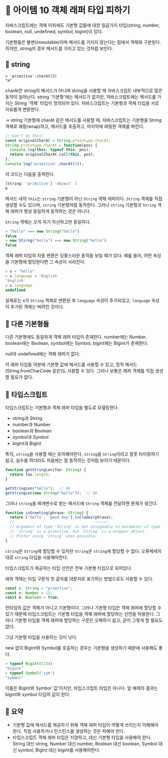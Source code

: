 # 📎 아이템 10 객체 래퍼 타입 피하기

자바스크립트에는 객체 이외에도 기본형 값들에 대한 일곱가지 타입(string, number, boolean, null, undefined, symbol, bigint)이 있다.

기본형들은 불변(immutable)이며 메서드를 가지지 않는다는 점에서 객체와 구분된다. 하지만, string의 경우 메서드를 가지고 있는 것처럼 보인다.

## 📍 string

```
> 'primitive'.charAt(3)
"m"
```

charAt은 string의 메서드가 아니며 string을 사용할 때 자바스크립트 내부적으로 많은 동작이 일어난다. string '기본형'에는 메서드가 없지만, 자바스크립트에는 메서드를 가지는 String '객체' 타입이 정의되어 있다. 자바스크립트는 기본형과 객체 타입을 서로 자유롭게 변환한다.

→ string 기본형에 charAt 같은 메서드를 사용할 때, 자바스크립트는 기본형을 String 객체로 래핑(wrap)하고, 메서드를 호출하고, 마지막에 래핑한 객체를 버린다.

```typescript
// Don't do this!
const originalCharAt = String.prototype.charAt;
String.prototype.charAt = function(pos) {
  console.log(this, typeof this, pos);
  return originalCharAt.call(this, pos);
};
console.log('primitive'.charAt(3));
```

이 코드는 다음을 출력한다.

```typescript
[String: 'primitive'] 'object' 3
m
```

메서드 내의 `this`는 `string` 기본형이 아닌 `String` 객체 래퍼이다. `String` 객체를 직접 생성할 수도 있으며, `string` 기본형처럼 동작한다. 그러나 `string` 기본형과 `String` 객체 래퍼가 항상 동일하게 동작하는 것은 아니다.

`String` 객체는 오직 자기 자신하고만 동일하다.

```typescript
> "hello" === new String("hello")
false
> new Stirng("hello") === new String("hello")
false
```

객체 래퍼 타입의 자동 변환은 당황스러운 동작을 보일 때가 있다. 예를 들어, 어떤 속성을 기본형에 할당한다면 그 속성이 사라진다.

```typescript
> x = "hello"
> x.language = 'English'
'English'
> x.language
undefined
```

실제로는 x가 `String` 객체로 변환된 후 `language` 속성이 추가되었고, `language` 속성이 추가된 객체는 버려진 것이다.

## 📍 다른 기본형들

다른 기본형에도 동일하게 객체 래퍼 타입이 존재한다. number에는 Number, boolean에는 Boolean, symbol에는 Symbol, bigint에는 Bigint가 존재한다.&#x20;

null과 undefined에는 객체 래퍼가 없다.

이 래퍼 타입들 덕분에 기본형 값에 메서드를 사용할 수 있고, 정적 메서드(String.fromCharCode 같은)도 사용할 수 있다. 그러나 보통은 래퍼 객체를 직접 생성할 필요가 없다.

## 📍 타입스크립트

타입스크립트는 기본형과 객체 래퍼 타입을 별도로 모델링한다.&#x20;

* string과 String
* number과 Number
* boolean과 Boolean
* symbol과 Symbol
* bigint과 Bigint

특히, `string`을 사용할 때는 유의해야한다. `string`을 `String`이라고 잘못 타이핑하기 쉽고, 실수를 하더라도 처음에는 잘 동작하는 것처럼 보이기 때문이다.

```typescript
function getStringLen(foo: String) {
  return foo.length;
}

getStringLen("hello");  // OK
getStringLen(new String("hello"));  // OK
```

그러나 `string`을 매개변수로 받는 메서드에 `String` 객체를 전달하면 문제가 생긴다.

```typescript
function isGreeting(phrase: String) {
  return ['hello', 'good day'].includes(phrase);
  //                                    ~~~~~~
  // Argument of type 'String' is not assignable to parameter of type 'string'.
  // 'string' is a primitive, but 'String' is a wrapper object.
  // Prefer using 'string' when possible.
}
```

`string`은 `String`에 할당할 수 있지만 `String`은 `string`에 할당할 수 없다. 오류메세지대로 `string` 타입을 사용해야한다.



타입스크립트가 제공하는 타입 선언은 전부 기본형 타입으로 되어있다.

래퍼 객체는 타입 구문의 첫 글자를 대문자로 표기하는 방법으로도 사용할 수 있다.

```typescript
const s: String = "primitive";
const n: Number = 12;
const b: Boolean = true;
```

런타임의 값은 객체가 아니고 기본형이다. 그러나 기본형 타입은 객체 래퍼에 할당할 수 있기 때문에 타입스크립트는 기본형 타입을 객체 래퍼에 할당하는 선언을 허용한다. 그러나 기본형 타입을 객체 래퍼에 할당하는 구문은 오해하기 쉽고, 굳이 그렇게 할 필요도 없다.

그냥 기본형 타입을 사용하는 것이 낫다.

new 없이 BigInt와 Symbol를 호출하는 경우는 기본형을 생성하기 때문에 사용해도 좋다.

```typescript
> typeof BigInt(1234)
"bigint"
> typeof Symbol('sym')
"symbol"
```

이들은 BigInt와 Symbol '값'이지만, 타입스크립트 타입은 아니다. 앞 예제의 결과는 bigint와 symbol 타입의 값이 된다.

## 📍 요약

* 기본형 값에 메서드를 제공하기 위해 객체 래퍼 타입이 어떻게 쓰이는지 이해해야 한다. 직접 사용하거나 인스턴스를 생성하는 것은 피해야 한다.
* 타입스크립트 객체 래퍼 타입은 지양하고, 대신 기본형 타입을 사용해야 한다. String 대신 string, Number 대신 number, Boolean 대신 boolean, Symbol 대신 symbol, BigInt 대신 bigint를 사용해야한다.
